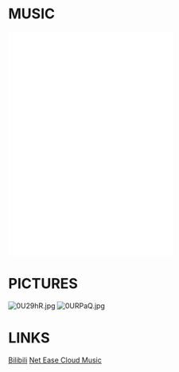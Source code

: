 <html>

<body background="https://s1.ax1x.com/2020/10/06/0URYM6.jpg" width="100%" height="100%">
  <h1>MUSIC</h1>
  <p><iframe frameborder="no" border="0" marginwidth="0" marginheight="0" width=330 height=450 src="//music.163.com/outchain/player?type=0&id=913908853&auto=1&height=430"></iframe></p>
  <h1>PICTURES</h1>
    <img src="https://s1.ax1x.com/2020/10/06/0U29hR.jpg" alt="0U29hR.jpg" border="0" />
    <img src="https://s1.ax1x.com/2020/10/06/0URPaQ.jpg" alt="0URPaQ.jpg" border="0" />
  <h1>LINKS</h1>
    <a href="https://www.bilibili.com">Bilibili</a>
    <a href="https://music.163.com">Net Ease Cloud Music</a>
</body>

</html>
